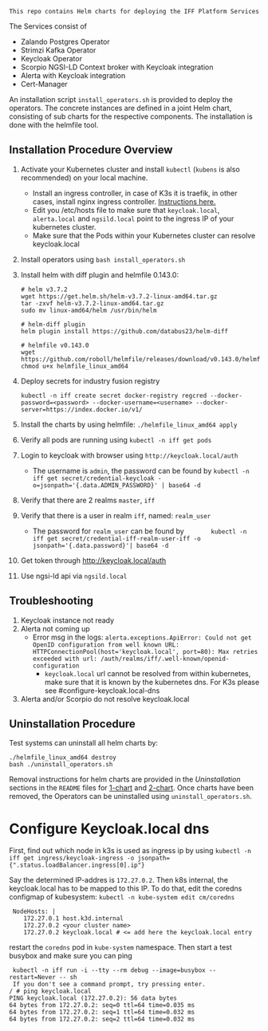 ```
This repo contains Helm charts for deploying the IFF Platform Services
```

The Services consist of

* Zalando Postgres Operator
* Strimzi Kafka Operator
* Keycloak Operator
* Scorpio NGSI-LD Context broker with Keycloak integration
* Alerta with Keycloak integration
* Cert-Manager

An installation script `install_operators.sh` is provided to deploy the operators. The concrete instances are defined in a joint Helm chart, consisting of sub charts for the respective components. The installation is done with the helmfile tool.

## Installation Procedure Overview

1. Activate your Kubernetes cluster and install `kubectl` (`kubens` is also recommended) on your local machine.

   * Install an ingress controller, in case of K3s it is traefik, in other cases, install nginx ingress controller. [Instructions here.](https://kubernetes.github.io/ingress-nginx/deploy/#quick-start)
   * Edit you /etc/hosts file to make sure that `keycloak.local`, `alerta.local` and `ngsild.local` point to the ingress IP of your kubernetes cluster.
   * Make sure that the Pods within your Kubernetes cluster can resolve keycloak.local
2. Install operators using `bash install_operators.sh`
3. Install helm with diff plugin and helmfile 0.143.0:

   ```
   # helm v3.7.2
   wget https://get.helm.sh/helm-v3.7.2-linux-amd64.tar.gz
   tar -zxvf helm-v3.7.2-linux-amd64.tar.gz
   sudo mv linux-amd64/helm /usr/bin/helm

   # helm-diff plugin
   helm plugin install https://github.com/databus23/helm-diff

   # helmfile v0.143.0
   wget https://github.com/roboll/helmfile/releases/download/v0.143.0/helmfile_linux_amd64
   chmod u+x helmfile_linux_amd64
   ```
4. Deploy secrets for industry fusion registry

   ```
   kubectl -n iff create secret docker-registry regcred --docker-password=<password> --docker-username=<username> --docker-server=https://index.docker.io/v1/
   ```
5. Install the charts by using helmfile: `./helmfile_linux_amd64 apply`
6. Verify all pods are running using `kubectl -n iff get pods`
7. Login to keycloak with browser using `http://keycloak.local/auth`

   * The username is `admin`, the password can be found by `kubectl -n iff get secret/credential-keycloak -o=jsonpath='{.data.ADMIN_PASSWORD}' | base64 -d`
8. Verify that there are 2 realms `master`, `iff`
9. Verify that there is a user in realm `iff`, named: `realm_user`

   * The password for `realm_user` can be found by  `		kubectl -n iff get secret/credential-iff-realm-user-iff -o jsonpath='{.data.password}'| base64 -d`
10. Get token through http://keycloak.local/auth
11. Use ngsi-ld api via `ngsild.local`

## Troubleshooting

1. Keycloak instance not ready
2. Alerta not coming up
   * Error msg in the logs: `alerta.exceptions.ApiError: Could not get OpenID configuration from well known URL: HTTPConnectionPool(host='keycloak.local', port=80): Max retries exceeded with url: /auth/realms/iff/.well-known/openid-configuration`
     * `keycloak.local` url cannot be resolved from within kubernetes, make sure that it is known by the kubernetes dns. For K3s please see #configure-keycloak.local-dns
3. Alerta and/or Scorpio do not resolve keycloak.local

## Uninstallation Procedure

Test systems can uninstall all helm charts by:

```
./helmfile_linux_amd64 destroy
bash ./uninstall_operators.sh
```

Removal instructions for helm charts are provided in the *Uninstallation* sections in the `README` files for [1-chart](1-chart/README.md#uninstallation) and [2-chart](2-chart/README.md#uninstallation). Once charts have been removed, the Operators can be uninstalled using `uninstall_operators.sh`.

# Configure Keycloak.local dns

First, find out which node in k3s is used as ingress ip by using `kubectl -n iff get ingress/keycloak-ingress -o jsonpath={".status.loadBalancer.ingress[0].ip"}`

Say the determined IP-addres is `172.27.0.2`. Then k8s internal, the keycloak.local has to be mapped to this IP. To do that, edit the coredns configmap of kubesystem:
`kubectl -n kube-system edit cm/coredns`

```
 NodeHosts: |
    172.27.0.1 host.k3d.internal
    172.27.0.2 <your cluster name>
    172.27.0.2 keycloak.local # <= add here the keycloak.local entry
```

restart the `coredns` pod in `kube-system` namespace. Then start a test busybox and make sure you can ping

```
 kubectl -n iff run -i --tty --rm debug --image=busybox --restart=Never -- sh
 If you don't see a command prompt, try pressing enter.
/ # ping keycloak.local
PING keycloak.local (172.27.0.2): 56 data bytes
64 bytes from 172.27.0.2: seq=0 ttl=64 time=0.035 ms
64 bytes from 172.27.0.2: seq=1 ttl=64 time=0.032 ms
64 bytes from 172.27.0.2: seq=2 ttl=64 time=0.032 ms

```
